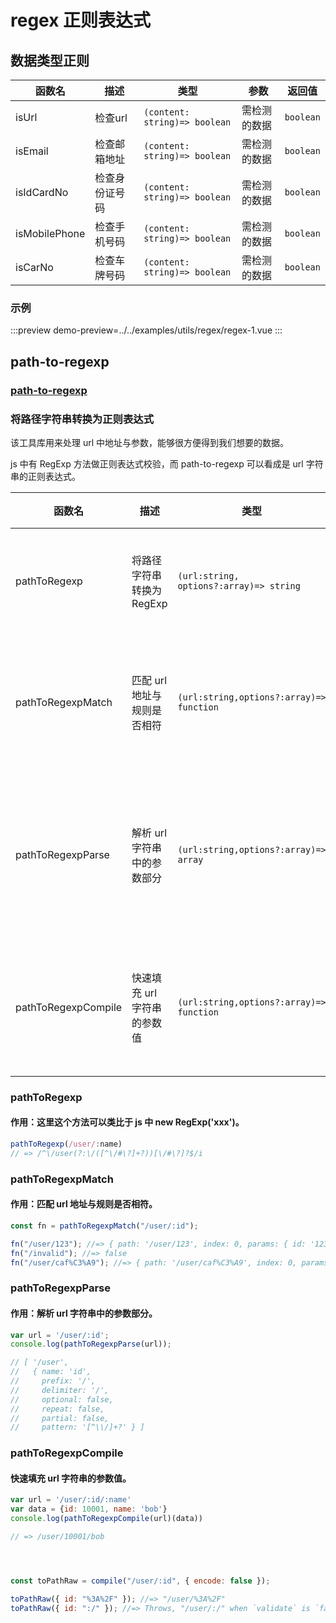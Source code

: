 # regex 正则表达式


## 数据类型正则

| 函数名        | 描述           | 类型                          | 参数         | 返回值    |
| ------------- | -------------- | ----------------------------- | ------------ | --------- |
| isUrl         | 检查url        | `(content: string)=> boolean` | 需检测的数据 | `boolean` |
| isEmail       | 检查邮箱地址   | `(content: string)=> boolean` | 需检测的数据 | `boolean` |
| isIdCardNo    | 检查身份证号码 | `(content: string)=> boolean` | 需检测的数据 | `boolean` |
| isMobilePhone | 检查手机号码   | `(content: string)=> boolean` | 需检测的数据 | `boolean` |
| isCarNo       | 检查车牌号码   | `(content: string)=> boolean` | 需检测的数据 | `boolean` |




### 示例

:::preview
demo-preview=../../examples/utils/regex/regex-1.vue
:::



##   path-to-regexp

### [path-to-regexp](https://www.npmjs.com/package/path-to-regexp)

### 将路径字符串转换为正则表达式

该工具库用来处理 url 中地址与参数，能够很方便得到我们想要的数据。

js 中有 RegExp 方法做正则表达式校验，而 path-to-regexp 可以看成是 url 字符串的正则表达式。



| 函数名              | 描述                        | 类型                                     | 参数                 | 返回值                                                              |
| ------------------- | --------------------------- | ---------------------------------------- | -------------------- | ------------------------------------------------------------------- |
| pathToRegexp        | 将路径字符串转换为 RegExp   | `(url:string, options?:array)=> string`  | url: 需转换的路径    | string                                                              |
| pathToRegexpMatch   | 匹配 url 地址与规则是否相符 | `(url:string,options?:array)=> function` | url 需匹配的路径规则 | function                                                            |
| pathToRegexpParse   | 解析 url 字符串中的参数部分 | `(url:string,options?:array)=> array`    | url 需解析的路径     | 返回一个数组，从第二个数据可以就可以得到 url 地址携带参数的属性名称 |
| pathToRegexpCompile | 快速填充 url 字符串的参数值 | `(url:string,options?:array)=> function` | url 需匹配的路径规则 | function                                                            |



### pathToRegexp

#### 作用：这里这个方法可以类比于 js 中 new RegExp('xxx')。

```js
pathToRegexp(/user/:name)
// => /^\/user(?:\/([^\/#\?]+?))[\/#\?]?$/i

```


### pathToRegexpMatch

#### 作用：匹配 url 地址与规则是否相符。

```js
const fn = pathToRegexpMatch("/user/:id");

fn("/user/123"); //=> { path: '/user/123', index: 0, params: { id: '123' } }
fn("/invalid"); //=> false
fn("/user/caf%C3%A9"); //=> { path: '/user/caf%C3%A9', index: 0, params: { id: 'café' } }
```


### pathToRegexpParse

#### 作用：解析 url 字符串中的参数部分。

```js
var url = '/user/:id';
console.log(pathToRegexpParse(url));

// [ '/user',
//   { name: 'id',
//     prefix: '/',
//     delimiter: '/',
//     optional: false,
//     repeat: false,
//     partial: false,
//     pattern: '[^\\/]+?' } ]

```

### pathToRegexpCompile

#### 快速填充 url 字符串的参数值。



```js
var url = '/user/:id/:name'
var data = {id: 10001, name: 'bob'}
console.log(pathToRegexpCompile(url)(data))

// => /user/10001/bob




const toPathRaw = compile("/user/:id", { encode: false });

toPathRaw({ id: "%3A%2F" }); //=> "/user/%3A%2F"
toPathRaw({ id: ":/" }); //=> Throws, "/user/:/" when `validate` is `false`.
```



<!-- ### 示例

:::preview
demo-preview=../../examples/utils/regex/pathRegex.vue
::: -->
